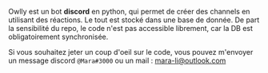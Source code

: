 Owlly est un bot **discord** en python, qui permet de créer des channels en utilisant des réactions. Le tout est stocké dans une base de donnée. De part la sensibilité du repo, le code n'est pas accessible librement, car la DB est obligatoirement synchronisée. 

Si vous souhaitez jeter un coup d'oeil sur le code, vous pouvez m'envoyer un message discord `@Mara#3000` ou un mail : mara-li@outlook.com
